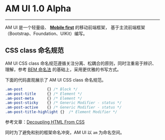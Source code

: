 # AM UI 1.0 Alpha

-----------------

AM UI 是一个轻量级、 [**Mobile first**](http://cbrac.co/113eY5h) 的移动前端框架，
基于主流前端框架（Bootstrap、Foundation、UIKit）编写。

## CSS class 命名规范

AM UI CSS class 命名规范遵循关注分离、松耦合的原则，同时注重易于辨识、理解，参考
[BEM 命名法](http://bem.info/method/definitions/) 的基础上，采用更优雅的书写方式。

下面的代码直观展示了 AM UI CSS class 命名规范。

```css
.am-post           {} /* Block */
.am-post-title     {} /* Element */
.am-post-meta      {} /* Element */
.am-post-sticky    {} /* Generic Modifier - status */
.am-post-active	   {} /* Generic Modifier - status */
.am-post-title-highlight {}  /* Element Modifier */
```

参考文章：[Decoupling HTML From CSS](http://coding.smashingmagazine.com/2012/04/20/decoupling-html-from-css/)

同时为了避免和别的框架命名冲突，AM UI 以 `am` 为命名空间。
